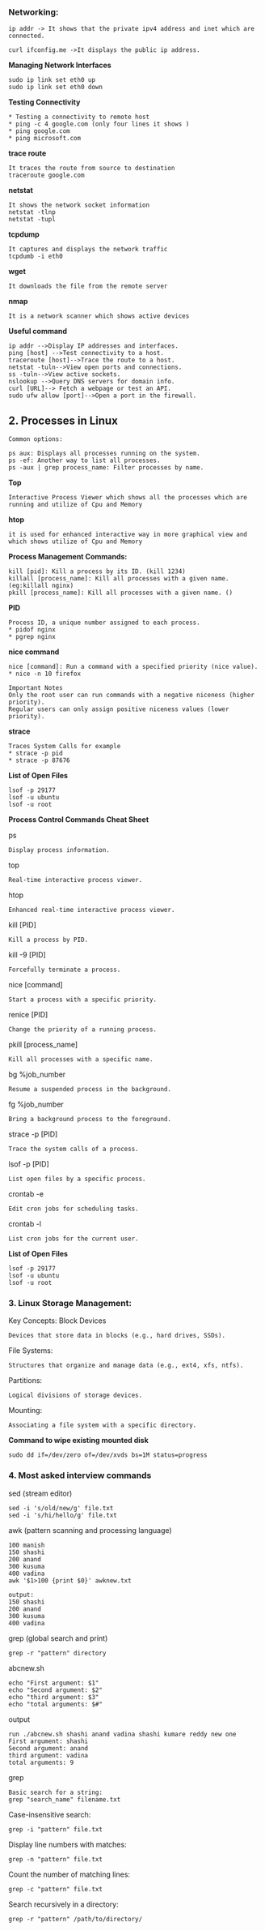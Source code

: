 ### Networking:
```
ip addr -> It shows that the private ipv4 address and inet which are connected.

curl ifconfig.me ->It displays the public ip address.

```
**Managing Network Interfaces**
```
sudo ip link set eth0 up 
sudo ip link set eth0 down
```
**Testing Connectivity**
```
* Testing a connectivity to remote host
* ping -c 4 google.com (only four lines it shows )
* ping google.com
* ping microsoft.com
```
**trace route**
```
It traces the route from source to destination
traceroute google.com
```
**netstat**
```
It shows the network socket information
netstat -tlnp
netstat -tupl
```
**tcpdump**
```
It captures and displays the network traffic
tcpdumb -i eth0
```
**wget**
```
It downloads the file from the remote server
```
**nmap**
```
It is a network scanner which shows active devices
```

**Useful command**
```
ip addr	-->Display IP addresses and interfaces.
ping [host]	-->Test connectivity to a host.
traceroute [host]-->Trace the route to a host.
netstat -tuln-->View open ports and connections.
ss -tuln-->View active sockets.
nslookup -->Query DNS servers for domain info.
curl [URL]--> Fetch a webpage or test an API.
sudo ufw allow [port]-->Open a port in the firewall.
```


## 2. Processes in Linux

```
Common options:

ps aux: Displays all processes running on the system.
ps -ef: Another way to list all processes.
ps -aux | grep process_name: Filter processes by name.
```
**Top**
```
Interactive Process Viewer which shows all the processes which are running and utilize of Cpu and Memory
```
**htop**
```
it is used for enhanced interactive way in more graphical view and which shows utilize of Cpu and Memory
```

**Process Management Commands:**
```
kill [pid]: Kill a process by its ID. (kill 1234)
killall [process_name]: Kill all processes with a given name.(eg:killall nginx)
pkill [process_name]: Kill all processes with a given name. ()
```
**PID**
```
Process ID, a unique number assigned to each process.
* pidof nginx
* pgrep nginx
```
**nice command**
```
nice [command]: Run a command with a specified priority (nice value).
* nice -n 10 firefox

Important Notes
Only the root user can run commands with a negative niceness (higher priority).
Regular users can only assign positive niceness values (lower priority).
```
**strace**
```
Traces System Calls for example
* strace -p pid
* strace -p 87676
```
**List of Open Files**
```
lsof -p 29177
lsof -u ubuntu
lsof -u root
```

**Process Control Commands Cheat Sheet**

ps
```
Display process information.
```
top
```
Real-time interactive process viewer.
```
htop
```
Enhanced real-time interactive process viewer.
```
kill [PID]
```
Kill a process by PID.
```
kill -9 [PID]
```
Forcefully terminate a process.
```
nice [command]
```
Start a process with a specific priority.
```
renice [PID]
```
Change the priority of a running process.
```
pkill [process_name]
```
Kill all processes with a specific name.
```
bg %job_number
```
Resume a suspended process in the background.
```
fg %job_number
```
Bring a background process to the foreground.
```
strace -p [PID]
```
Trace the system calls of a process.
```
lsof -p [PID]
```
List open files by a specific process.
```
crontab -e
```
Edit cron jobs for scheduling tasks.
```
crontab -l
```
List cron jobs for the current user.
```

**List of Open Files**
```
lsof -p 29177
lsof -u ubuntu
lsof -u root
```

### 3. Linux Storage Management:
Key Concepts:
Block Devices
```
Devices that store data in blocks (e.g., hard drives, SSDs).
```
File Systems: 
```
Structures that organize and manage data (e.g., ext4, xfs, ntfs).
```

Partitions: 
```
Logical divisions of storage devices.
```
Mounting: 
```
Associating a file system with a specific directory.
```

**Command to wipe existing mounted disk**
```
sudo dd if=/dev/zero of=/dev/xvds bs=1M status=progress
```

### 4. Most asked interview commands

sed (stream editor)
```
sed -i 's/old/new/g' file.txt
sed -i 's/hi/hello/g' file.txt
```

awk (pattern scanning and processing language)
```
100 manish
150 shashi
200 anand
300 kusuma
400 vadina
awk '$1>100 {print $0}' awknew.txt

output:
150 shashi
200 anand
300 kusuma
400 vadina
```
grep (global search and print)
```
grep -r "pattern" directory
```

abcnew.sh
```
echo "First argument: $1"
echo "Second argument: $2"
echo "third argument: $3"
echo "total arguments: $#"
```
output
```
run ./abcnew.sh shashi anand vadina shashi kumare reddy new one 
First argument: shashi
Second argument: anand
third argument: vadina
total arguments: 9
```
grep
```
Basic search for a string:
grep "search_name" filename.txt
```
Case-insensitive search:
```
grep -i "pattern" file.txt
```
Display line numbers with matches:
```
grep -n "pattern" file.txt
```
Count the number of matching lines:
```
grep -c "pattern" file.txt
```
Search recursively in a directory:
```
grep -r "pattern" /path/to/directory/
```

